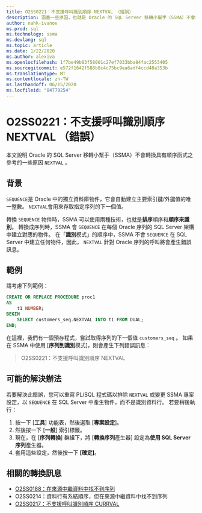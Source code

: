 ```yaml
---
title: O2SS0221：不支援呼叫識別順序 NEXTVAL （錯誤）
description: 涵蓋一些原因，也就是 Oracle 的 SQL Server 移轉小幫手（SSMA）不會轉換具有序列 NEXTVAL 函數的程式。
author: nahk-ivanov
ms.prod: sql
ms.technology: ssma
ms.devlang: sql
ms.topic: article
ms.date: 1/22/2020
ms.author: alexiva
ms.openlocfilehash: 1f7be49b03f58001c27ef7033bba84fac2553405
ms.sourcegitcommit: e572f1642f588b8c4c75bc9ea6adf4ccd48a353b
ms.translationtype: MT
ms.contentlocale: zh-TW
ms.lasthandoff: 06/15/2020
ms.locfileid: "84779254"
---
```

# <a name="o2ss0221-call-to-identity-sequence-nextval-not-supported-error"></a>O2SS0221：不支援呼叫識別順序 NEXTVAL （錯誤）

本文說明 Oracle 的 SQL Server 移轉小幫手（SSMA）不會轉換具有順序函式之參考的一些原因 `NEXTVAL` 。

## <a name="background"></a>背景

`SEQUENCE`是 Oracle 中的獨立資料庫物件，它會自動建立主要索引鍵/外鍵值的唯一整數。 `NEXTVAL`會用來存取指定序列的下一個值。

轉換 `SEQUENCE` 物件時，SSMA 可以使用兩種技術，也就是**排序**順序和**順序來識別**。 轉換成序列時，SSMA 會 `SEQUENCE` 在每個 Oracle 序列的 SQL Server 架構中建立對應的物件。 在「**識別**模式」的順序中，SSMA 不會 `SEQUENCE` 在 SQL Server 中建立任何物件，因此， `NEXTVAL` 針對 Oracle 序列的呼叫將會產生錯誤訊息。

## <a name="example"></a>範例

請考慮下列範例：

```sql
CREATE OR REPLACE PROCEDURE proc1
AS
    t1 NUMBER;
BEGIN
    SELECT customers_seq.NEXTVAL INTO t1 FROM DUAL;
END;
```

在這裡，我們有一個預存程式，嘗試取得序列的下一個值 `customers_seq` 。 如果在 SSMA 中使用 [**序列到識別**模式]，則會產生下列錯誤訊息：

> O2SS0221：不支援呼叫識別順序 NEXTVAL

## <a name="possible-remedies"></a>可能的解決辦法

若要解決此錯誤，您可以重寫 PL/SQL 程式碼以排除 `NEXTVAL` 或變更 SSMA 專案設定，以 `SEQUENCE` 在 SQL Server 中產生物件，而不是識別資料行。 若要稍後執行：

1. 按一下 [**工具**] 功能表，然後選取 [**專案設定**]。
2. 然後按一下 [**一般**] 索引標籤。
3. 現在，在 [**序列轉換**] 群組下，將 [**轉換序列**產生器] 設定為**使用 SQL Server 序列**產生器。
4. 套用這些設定，然後按一下 **[確定]**。

## <a name="related-conversion-messages"></a>相關的轉換訊息

* [O2SS0188：在來源中繼資料中找不到序列](o2ss0188.md)
* O2SS0214：資料行有系結順序，但在來源中繼資料中找不到序列
* [O2SS0217：不支援呼叫識別順序 CURRVAL](o2ss0217.md)
